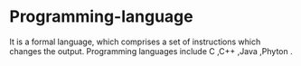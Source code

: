 # Programming-language

It is a formal language, which comprises a set of instructions which changes the output.
Programming languages  include C ,C++ ,Java ,Phyton .
